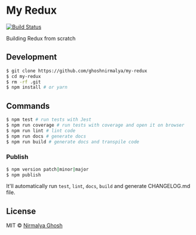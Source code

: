 # My Redux

[![Build Status](https://travis-ci.org/ghoshnirmalya/my-redux.svg?branch=master)](https://travis-ci.org/ghoshnirmalya/my-redux)

Building Redux from scratch

## Development

```sh
$ git clone https://github.com/ghoshnirmalya/my-redux
$ cd my-redux
$ rm -rf .git
$ npm install # or yarn
```

## Commands

```sh
$ npm test # run tests with Jest
$ npm run coverage # run tests with coverage and open it on browser
$ npm run lint # lint code
$ npm run docs # generate docs
$ npm run build # generate docs and transpile code
```

### Publish

```sh
$ npm version patch|minor|major
$ npm publish
```

It'll automatically run `test`, `lint`, `docs`, `build` and generate CHANGELOG.md file.

## License

MIT © [Nirmalya Ghosh](https://github.com/ghoshnirmalya)
